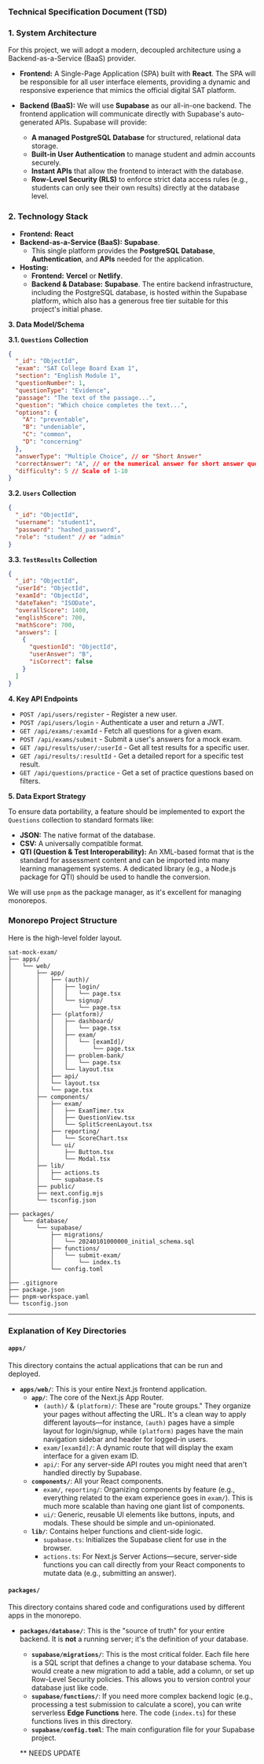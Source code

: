 
### **Technical Specification Document (TSD)**

### **1. System Architecture**

For this project, we will adopt a modern, decoupled architecture using a Backend-as-a-Service (BaaS) provider.

*   **Frontend:** A Single-Page Application (SPA) built with **React**. The SPA will be responsible for all user interface elements, providing a dynamic and responsive experience that mimics the official digital SAT platform.

*   **Backend (BaaS):** We will use **Supabase** as our all-in-one backend. The frontend application will communicate directly with Supabase's auto-generated APIs. Supabase will provide:
    *   **A managed PostgreSQL Database** for structured, relational data storage.
    *   **Built-in User Authentication** to manage student and admin accounts securely.
    *   **Instant APIs** that allow the frontend to interact with the database.
    *   **Row-Level Security (RLS)** to enforce strict data access rules (e.g., students can only see their own results) directly at the database level.

### **2. Technology Stack**

*   **Frontend:** **React** 
*   **Backend-as-a-Service (BaaS):** **Supabase**.
    *   This single platform provides the **PostgreSQL Database**, **Authentication**, and **APIs** needed for the application.
*   **Hosting:**
    *   **Frontend:** **Vercel** or **Netlify**. 
    *   **Backend & Database:** **Supabase**. The entire backend infrastructure, including the PostgreSQL database, is hosted within the Supabase platform, which also has a generous free tier suitable for this project's initial phase.


**3. Data Model/Schema**

**3.1. `Questions` Collection**

```json
{
  "_id": "ObjectId",
  "exam": "SAT College Board Exam 1",
  "section": "English Module 1",
  "questionNumber": 1,
  "questionType": "Evidence",
  "passage": "The text of the passage...",
  "question": "Which choice completes the text...",
  "options": {
    "A": "preventable",
    "B": "undeniable",
    "C": "common",
    "D": "concerning"
  },
  "answerType": "Multiple Choice", // or "Short Answer"
  "correctAnswer": "A", // or the numerical answer for short answer questions
  "difficulty": 5 // Scale of 1-10
}
```

**3.2. `Users` Collection**

```json
{
  "_id": "ObjectId",
  "username": "student1",
  "password": "hashed_password",
  "role": "student" // or "admin"
}
```

**3.3. `TestResults` Collection**

```json
{
  "_id": "ObjectId",
  "userId": "ObjectId",
  "examId": "ObjectId",
  "dateTaken": "ISODate",
  "overallScore": 1400,
  "englishScore": 700,
  "mathScore": 700,
  "answers": [
    {
      "questionId": "ObjectId",
      "userAnswer": "B",
      "isCorrect": false
    }
  ]
}
```

**4. Key API Endpoints**

*   `POST /api/users/register` - Register a new user.
*   `POST /api/users/login` - Authenticate a user and return a JWT.
*   `GET /api/exams/:examId` - Fetch all questions for a given exam.
*   `POST /api/exams/submit` - Submit a user's answers for a mock exam.
*   `GET /api/results/user/:userId` - Get all test results for a specific user.
*   `GET /api/results/:resultId` - Get a detailed report for a specific test result.
*   `GET /api/questions/practice` - Get a set of practice questions based on filters.

**5. Data Export Strategy**

To ensure data portability, a feature should be implemented to export the `Questions` collection to standard formats like:

*   **JSON:** The native format of the database.
*   **CSV:** A universally compatible format.
*   **QTI (Question & Test Interoperability):** An XML-based format that is the standard for assessment content and can be imported into many learning management systems. A dedicated library (e.g., a Node.js package for QTI) should be used to handle the conversion.

We will use `pnpm` as the package manager, as it's excellent for managing monorepos.
### Monorepo Project Structure

Here is the high-level folder layout. 

```
sat-mock-exam/
├── apps/
│   └── web/
│       ├── app/
│       │   ├── (auth)/
│       │   │   ├── login/
│       │   │   │   └── page.tsx
│       │   │   └── signup/
│       │   │       └── page.tsx
│       │   ├── (platform)/
│       │   │   ├── dashboard/
│       │   │   │   └── page.tsx
│       │   │   ├── exam/
│       │   │   │   └── [examId]/
│       │   │   │       └── page.tsx
│       │   │   ├── problem-bank/
│       │   │   │   └── page.tsx
│       │   │   └── layout.tsx
│       │   ├── api/
│       │   └── layout.tsx
│       │   └── page.tsx
│       ├── components/
│       │   ├── exam/
│       │   │   ├── ExamTimer.tsx
│       │   │   ├── QuestionView.tsx
│       │   │   └── SplitScreenLayout.tsx
│       │   ├── reporting/
│       │   │   └── ScoreChart.tsx
│       │   └── ui/
│       │       ├── Button.tsx
│       │       └── Modal.tsx
│       ├── lib/
│       │   ├── actions.ts
│       │   └── supabase.ts
│       ├── public/
│       ├── next.config.mjs
│       └── tsconfig.json
│
├── packages/
│   └── database/
│       └── supabase/
│           ├── migrations/
│           │   └── 20240101000000_initial_schema.sql
│           ├── functions/
│           │   └── submit-exam/
│           │       └── index.ts
│           └── config.toml
│
├── .gitignore
├── package.json
├── pnpm-workspace.yaml
└── tsconfig.json
```

---

### Explanation of Key Directories

#### `apps/`
This directory contains the actual applications that can be run and deployed.

*   **`apps/web/`**: This is your entire Next.js frontend application.
    *   **`app/`**: The core of the Next.js App Router.
        *   `(auth)/` & `(platform)/`: These are "route groups." They organize your pages without affecting the URL. It's a clean way to apply different layouts—for instance, `(auth)` pages have a simple layout for login/signup, while `(platform)` pages have the main navigation sidebar and header for logged-in users.
        *   `exam/[examId]/`: A dynamic route that will display the exam interface for a given exam ID.
        *   `api/`: For any server-side API routes you might need that aren't handled directly by Supabase.
    *   **`components/`**: All your React components.
        *   `exam/`, `reporting/`: Organizing components by feature (e.g., everything related to the exam experience goes in `exam/`). This is much more scalable than having one giant list of components.
        *   `ui/`: Generic, reusable UI elements like buttons, inputs, and modals. These should be simple and un-opinionated.
    *   **`lib/`**: Contains helper functions and client-side logic.
        *   `supabase.ts`: Initializes the Supabase client for use in the browser.
        *   `actions.ts`: For Next.js Server Actions—secure, server-side functions you can call directly from your React components to mutate data (e.g., submitting an answer).

#### `packages/`
This directory contains shared code and configurations used by different apps in the monorepo.

*   **`packages/database/`**: This is the "source of truth" for your entire backend. It is **not** a running server; it's the definition of your database.
    *   **`supabase/migrations/`**: This is the most critical folder. Each file here is a SQL script that defines a change to your database schema. You would create a new migration to add a table, add a column, or set up Row-Level Security policies. This allows you to version control your database just like code.
    *   **`supabase/functions/`**: If you need more complex backend logic (e.g., processing a test submission to calculate a score), you can write serverless **Edge Functions** here. The code (`index.ts`) for these functions lives in this directory.
    *   **`supabase/config.toml`**: The main configuration file for your Supabase project.

    ** NEEDS UPDATE